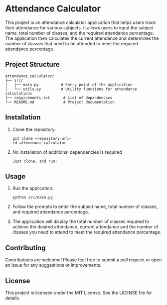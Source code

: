 # Attendance Calculator

This project is an attendance calculator application that helps users track their attendance for various subjects. It allows users to input the subject name, total number of classes, and the required attendance percentage. The application then calculates the current attendance and determines the number of classes that need to be attended to meet the required attendance percentage.

## Project Structure

```
attendance_calculator/
├── src/
│   ├── main.py          # Entry point of the application
│   └── utils.py         # Utility functions for attendance calculations
├── requirements.txt      # List of dependencies
└── README.md             # Project documentation
```

## Installation

1. Clone the repository:
   ```
   git clone <repository-url>
   cd attendance_calculator
   ```

2. No installation of additional dependencies is required 
   ```
   Just clone, and run!
   ```

## Usage

1. Run the application:
   ```
   python src/main.py
   ```

2. Follow the prompts to enter the subject name, total number of classes, and required attendance percentage.

3. The application will display the total number of classes required to achieve the desired attendance, current attendance and the number of classes you need to attend to meet the required attendance percentage.

## Contributing

Contributions are welcome! Please feel free to submit a pull request or open an issue for any suggestions or improvements.

## License

This project is licensed under the MIT License. See the LICENSE file for details.
